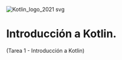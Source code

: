 ![Kotlin_logo_2021 svg](https://github.com/user-attachments/assets/93c3dc4b-8aa0-4aea-9dcb-b4295a1f645c)

# Introducción a Kotlin.

(Tarea 1 - Introducción a Kotlin)
